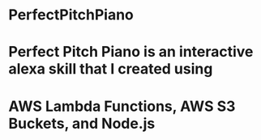 # PerfectPitchPiano
# Perfect Pitch Piano is an interactive alexa skill that I created using
# AWS Lambda Functions, AWS S3 Buckets, and Node.js